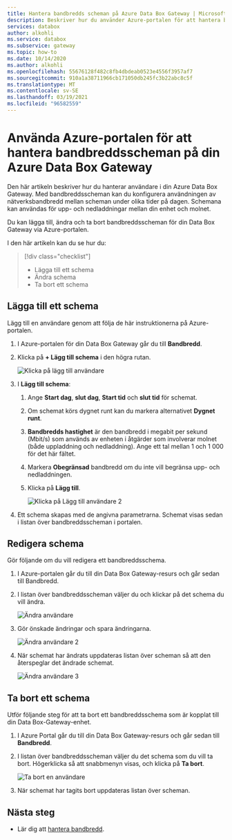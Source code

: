 ```yaml
---
title: Hantera bandbredds scheman på Azure Data Box Gateway | Microsoft Docs
description: Beskriver hur du använder Azure-portalen för att hantera bandbreddsscheman på din Azure Data Box Gateway.
services: databox
author: alkohli
ms.service: databox
ms.subservice: gateway
ms.topic: how-to
ms.date: 10/14/2020
ms.author: alkohli
ms.openlocfilehash: 55676128f482c8fb4dbdeab0523e4556f3957af7
ms.sourcegitcommit: 910a1a38711966cb171050db245fc3b22abc8c5f
ms.translationtype: MT
ms.contentlocale: sv-SE
ms.lasthandoff: 03/19/2021
ms.locfileid: "96582559"
---
```

# <a name="use-the-azure-portal-to-manage-bandwidth-schedules-on-your-azure-data-box-gateway"></a>Använda Azure-portalen för att hantera bandbreddsscheman på din Azure Data Box Gateway  

Den här artikeln beskriver hur du hanterar användare i din Azure Data Box Gateway. Med bandbreddsscheman kan du konfigurera användningen av nätverksbandbredd mellan scheman under olika tider på dagen. Schemana kan användas för upp- och nedladdningar mellan din enhet och molnet.

Du kan lägga till, ändra och ta bort bandbreddsscheman för din Data Box Gateway via Azure-portalen.

I den här artikeln kan du se hur du:

> [!div class="checklist"]
>
> * Lägga till ett schema
> * Ändra schema
> * Ta bort ett schema

## <a name="add-a-schedule"></a>Lägga till ett schema

Lägg till en användare genom att följa de här instruktionerna på Azure-portalen.

1. I Azure-portalen för din Data Box Gateway går du till **Bandbredd**.
2. Klicka på **+ Lägg till schema** i den högra rutan.

    ![Klicka på lägg till användare](media/data-box-gateway-manage-bandwidth-schedules/add-schedule-1.png)

3. I **Lägg till schema**: 

   1. Ange **Start dag**, **slut dag**, **Start tid** och **slut tid** för schemat. 
   2. Om schemat körs dygnet runt kan du markera alternativet **Dygnet runt**. 
   3. **Bandbredds hastighet** är den bandbredd i megabit per sekund (Mbit/s) som används av enheten i åtgärder som involverar molnet (både uppladdning och nedladdning). Ange ett tal mellan 1 och 1 000 för det här fältet. 
   4. Markera **Obegränsad** bandbredd om du inte vill begränsa upp- och nedladdningen. 
   5. Klicka på **Lägg till**.

      ![Klicka på Lägg till användare 2](media/data-box-gateway-manage-bandwidth-schedules/add-schedule-2.png)

3. Ett schema skapas med de angivna parametrarna. Schemat visas sedan i listan över bandbreddsscheman i portalen.


## <a name="edit-schedule"></a>Redigera schema

Gör följande om du vill redigera ett bandbreddsschema. 

1. I Azure-portalen går du till din Data Box Gateway-resurs och går sedan till Bandbredd. 
2. I listan över bandbreddsscheman väljer du och klickar på det schema du vill ändra.

    ![Ändra användare](media/data-box-gateway-manage-bandwidth-schedules/modify-schedule-1.png)

3. Gör önskade ändringar och spara ändringarna.

    ![Ändra användare 2](media/data-box-gateway-manage-bandwidth-schedules/modify-schedule-2.png)

4. När schemat har ändrats uppdateras listan över scheman så att den återspeglar det ändrade schemat.

    ![Ändra användare 3](media/data-box-gateway-manage-bandwidth-schedules/modify-schedule-3.png)


## <a name="delete-a-schedule"></a>Ta bort ett schema

Utför följande steg för att ta bort ett bandbreddsschema som är kopplat till din Data Box-Gateway-enhet.

1. I Azure Portal går du till din Data Box Gateway-resurs och går sedan till **Bandbredd**.  

2. I listan över bandbreddsscheman väljer du det schema som du vill ta bort. Högerklicka så att snabbmenyn visas, och klicka på **Ta bort**. 

   ![Ta bort en användare](media/data-box-gateway-manage-bandwidth-schedules/delete-schedule-1.png)

3.  När schemat har tagits bort uppdateras listan över scheman.



## <a name="next-steps"></a>Nästa steg

- Lär dig att [hantera bandbredd](data-box-gateway-manage-bandwidth-schedules.md). 
